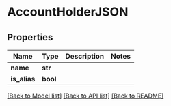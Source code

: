 # AccountHolderJSON

## Properties
Name | Type | Description | Notes
------------ | ------------- | ------------- | -------------
**name** | **str** |  | 
**is_alias** | **bool** |  | 

[[Back to Model list]](../README.md#documentation-for-models) [[Back to API list]](../README.md#documentation-for-api-endpoints) [[Back to README]](../README.md)



